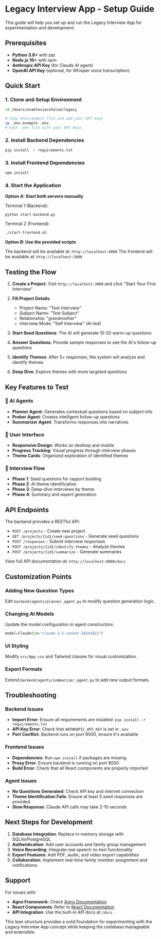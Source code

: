 # Legacy Interview App - Setup Guide

This guide will help you set up and run the Legacy Interview App for experimentation and development.

## Prerequisites

- **Python 3.8+** with pip
- **Node.js 16+** with npm
- **Anthropic API Key** (for Claude AI agent)
- **OpenAI API Key** (optional, for Whisper voice transcription)

## Quick Start

### 1. Clone and Setup Environment

```bash
cd /Users/noamleviavshalom/legacy

# Copy environment file and add your API keys
cp .env.example .env
# Edit .env file with your API keys
```

### 2. Install Backend Dependencies

```bash
pip install -r requirements.txt
```

### 3. Install Frontend Dependencies

```bash
npm install
```

### 4. Start the Application

**Option A: Start both servers manually**

Terminal 1 (Backend):
```bash
python start-backend.py
```

Terminal 2 (Frontend):
```bash
./start-frontend.sh
```

**Option B: Use the provided scripts**

The backend will be available at: `http://localhost:8000`
The frontend will be available at: `http://localhost:3000`

## Testing the Flow

1. **Create a Project**: Visit `http://localhost:3000` and click "Start Your First Interview"

2. **Fill Project Details**:
   - Project Name: "Test Interview"
   - Subject Name: "Test Subject"
   - Relationship: "grandmother"
   - Interview Mode: "Self Interview" (AI-led)

3. **Start Seed Questions**: The AI will generate 15-20 warm-up questions

4. **Answer Questions**: Provide sample responses to see the AI's follow-up questions

5. **Identify Themes**: After 5+ responses, the system will analyze and identify themes

6. **Deep Dive**: Explore themes with more targeted questions

## Key Features to Test

### 🤖 AI Agents
- **Planner Agent**: Generates contextual questions based on subject info
- **Prober Agent**: Creates intelligent follow-up questions
- **Summarizer Agent**: Transforms responses into narratives

### 📱 User Interface
- **Responsive Design**: Works on desktop and mobile
- **Progress Tracking**: Visual progress through interview phases
- **Theme Cards**: Organized exploration of identified themes

### 🔄 Interview Flow
- **Phase 1**: Seed questions for rapport building
- **Phase 2**: AI theme identification
- **Phase 3**: Deep-dive interviews by theme
- **Phase 4**: Summary and export generation

## API Endpoints

The backend provides a RESTful API:

- `POST /projects` - Create new project
- `GET /projects/{id}/seed-questions` - Generate seed questions
- `POST /responses` - Submit interview responses
- `POST /projects/{id}/identify-themes` - Analyze themes
- `POST /projects/{id}/summarize` - Generate summaries

View full API documentation at: `http://localhost:8000/docs`

## Customization Points

### Adding New Question Types
Edit `backend/agents/planner_agent.py` to modify question generation logic.

### Changing AI Models
Update the model configuration in agent constructors:
```python
model=Claude(id="claude-3-5-sonnet-20241022")
```

### UI Styling
Modify `src/App.css` and Tailwind classes for visual customization.

### Export Formats
Extend `backend/agents/summarizer_agent.py` to add new output formats.

## Troubleshooting

### Backend Issues
- **Import Error**: Ensure all requirements are installed: `pip install -r requirements.txt`
- **API Key Error**: Check that `ANTHROPIC_API_KEY` is set in `.env`
- **Port Conflict**: Backend runs on port 8000, ensure it's available

### Frontend Issues
- **Dependencies**: Run `npm install` if packages are missing
- **Proxy Error**: Ensure backend is running on port 8000
- **Build Error**: Check that all React components are properly imported

### Agent Issues
- **No Questions Generated**: Check API key and internet connection
- **Theme Identification Fails**: Ensure at least 5 seed responses are provided
- **Slow Response**: Claude API calls may take 2-10 seconds

## Next Steps for Development

1. **Database Integration**: Replace in-memory storage with SQLite/PostgreSQL
2. **Authentication**: Add user accounts and family group management  
3. **Voice Recording**: Integrate real speech-to-text functionality
4. **Export Features**: Add PDF, audio, and video export capabilities
5. **Collaboration**: Implement real-time family member assignment and notifications

## Support

For issues with:
- **Agno Framework**: Check [Agno Documentation](https://docs.agno.com)
- **React Components**: Refer to [React Documentation](https://react.dev)
- **API Integration**: Use the built-in API docs at `/docs`

This lean structure provides a solid foundation for experimenting with the Legacy Interview App concept while keeping the codebase manageable and extensible.
